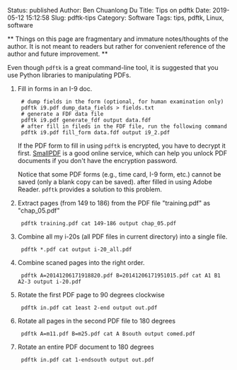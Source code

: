Status: published
Author: Ben Chuanlong Du
Title: Tips on pdftk
Date: 2019-05-12 15:12:58
Slug: pdftk-tips
Category: Software
Tags: tips, pdftk, Linux, software

**
Things on this page are fragmentary and immature notes/thoughts of the author. 
It is not meant to readers but rather for convenient reference of the author and future improvement.
**

Even though `pdftk` is a great command-line tool,
it is suggested that you use Python libraries to manipulating PDFs.


1. Fill in forms in an I-9 doc. 

        # dump fields in the form (optional, for human examination only)
        pdftk i9.pdf dump_data_fields > fields.txt 
        # generate a FDF data file
        pdftk i9.pdf generate_fdf output data.fdf 
        # after fill in fileds in the FDF file, run the following command
        pdftk i9.pdf fill_form data.fdf output i9_2.pdf

    If the PDF form to fill in using `pdftk` is encrypted, 
    you have to decrypt it first. 
    [SmallPDF](http://smallpdf.com/) is a good online service,
    which can help you unlock PDF documents if you don't have the encryption password.
 
    Notice that some PDF forms (e.g., time card, I-9 form, etc.) 
    cannot be saved (only a blank copy can be saved). 
    after filled in using Adobe Reader.
    `pdftk` provides a solution to this problem.

2. Extract pages (from 149 to 186) 
    from the PDF file "training.pdf" 
    as "chap_05.pdf"

        pdftk training.pdf cat 149-186 output chap_05.pdf

3. Combine all my i-20s (all PDF files in current directory) into a single file.

        pdftk *.pdf cat output i-20_all.pdf

4. Combine scaned pages into the right order.

        pdftk A=20141206171918820.pdf B=20141206171951015.pdf cat A1 B1 A2-3 output i-20.pdf 

5. Rotate the first PDF page to 90 degrees clockwise

        pdftk in.pdf cat 1east 2-end output out.pdf

6. Rotate all pages in the second PDF file to 180 degrees

        pdftk A=m11.pdf B=m25.pdf cat A Bsouth output comed.pdf


7. Rotate an entire PDF document to 180 degrees

        pdftk in.pdf cat 1-endsouth output out.pdf
